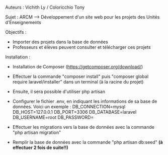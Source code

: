 Auteurs : Vichith Ly / Coloricchio Tony

Sujet : ARCM --> Développement d'un site web pour les projets des Unités d'Enseignements

Objectifs :

- Importer des projets dans la base de données
- Professeurs et élèves peuvent consulter et télécharger ces projets 


Installation :

- Installation de Composer (https://getcomposer.org/download/)

- Effectuer la commande "composer install" puis "composer global require laravel/installer" dans un terminal (à la racine du projet)

- Ensuite, il sera possible d'utiliser php artisan

- Configurer le fichier .env, en indiquant les informations de sa base de données. Voici un exemple :
  DB_CONNECTION=mysql
  DB_HOST=127.0.0.1
  DB_PORT=3306
  DB_DATABASE=laravel
  DB_USERNAME=root
  DB_PASSWORD=

 
- Effectuer les migrations vers la base de données avec la commande "php artisan migration"

- Remplir la base de données avec la commande "php artisan db:seed" **(à effectuer 2 fois de suite!!)**
